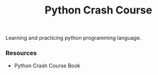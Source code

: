<h1 align="center">
Python Crash Course
</h1>

<br />

Learning and practicing python programming language.

### Resources

- Python Crash Course Book
